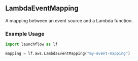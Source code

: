 ## LambdaEventMapping

A mapping between an event source and a Lambda function.

### Example Usage
```python
import launchflow as lf

mapping = lf.aws.LambdaEventMapping("my-event-mapping")
```
